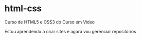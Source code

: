 # html-css
 Curso de HTML5 e CSS3 do Curso em Video

 Estou aprendendo a criar sites e agora vou gerenciar repositórios